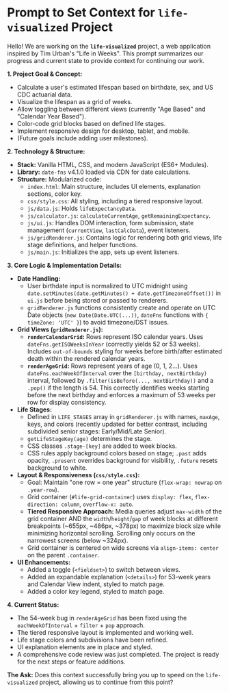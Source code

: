 # Prompt to Set Context for `life-visualized` Project

Hello! We are working on the **`life-visualized`** project, a web application inspired by Tim Urban's "Life in Weeks". This prompt summarizes our progress and current state to provide context for continuing our work.

**1. Project Goal & Concept:**
*   Calculate a user's estimated lifespan based on birthdate, sex, and US CDC actuarial data.
*   Visualize the lifespan as a grid of weeks.
*   Allow toggling between different views (currently "Age Based" and "Calendar Year Based").
*   Color-code grid blocks based on defined life stages.
*   Implement responsive design for desktop, tablet, and mobile.
*   (Future goals include adding user milestones).

**2. Technology & Structure:**
*   **Stack:** Vanilla HTML, CSS, and modern JavaScript (ES6+ Modules).
*   **Library:** `date-fns` v4.1.0 loaded via CDN for date calculations.
*   **Structure:** Modularized code:
    *   `index.html`: Main structure, includes UI elements, explanation sections, color key.
    *   `css/style.css`: All styling, including a tiered responsive layout.
    *   `js/data.js`: Holds `lifeExpectancyData`.
    *   `js/calculator.js`: `calculateCurrentAge`, `getRemainingExpectancy`.
    *   `js/ui.js`: Handles DOM interaction, form submission, state management (`currentView`, `lastCalcData`), event listeners.
    *   `js/gridRenderer.js`: Contains logic for rendering both grid views, life stage definitions, and helper functions.
    *   `js/main.js`: Initializes the app, sets up event listeners.

**3. Core Logic & Implementation Details:**
*   **Date Handling:**
    *   User birthdate input is normalized to UTC midnight using `date.setMinutes(date.getMinutes() + date.getTimezoneOffset())` in `ui.js` before being stored or passed to renderers.
    *   `gridRenderer.js` functions consistently create and operate on UTC Date objects (`new Date(Date.UTC(...))`, `dateFns` functions with `{ timeZone: 'UTC' }`) to avoid timezone/DST issues.
*   **Grid Views (`gridRenderer.js`):**
    *   **`renderCalendarGrid`:** Rows represent ISO calendar years. Uses `dateFns.getISOWeeksInYear` (correctly yields 52 or 53 weeks). Includes `out-of-bounds` styling for weeks before birth/after estimated death within the rendered calendar years.
    *   **`renderAgeGrid`:** Rows represent years of age (0, 1, 2...). Uses `dateFns.eachWeekOfInterval` over the `[birthday, nextBirthday)` interval, followed by `.filter(isBefore(..., nextBirthday))` and a `.pop()` if the length is 54. This correctly identifies weeks starting before the next birthday and enforces a maximum of 53 weeks per row for display consistency.
*   **Life Stages:**
    *   Defined in `LIFE_STAGES` array in `gridRenderer.js` with names, `maxAge`, keys, and colors (recently updated for better contrast, including subdivided senior stages: Early/Mid/Late Senior).
    *   `getLifeStageKey(age)` determines the stage.
    *   CSS classes `.stage-[key]` are added to week blocks.
    *   CSS rules apply background colors based on stage; `.past` adds opacity, `.present` overrides background for visibility, `.future` resets background to white.
*   **Layout & Responsiveness (`css/style.css`):**
    *   Goal: Maintain "one row = one year" structure (`flex-wrap: nowrap` on `.year-row`).
    *   Grid container (`#life-grid-container`) uses `display: flex`, `flex-direction: column`, `overflow-x: auto`.
    *   **Tiered Responsive Approach:** Media queries adjust `max-width` of the grid container AND the `width`/`height`/`gap` of week blocks at different breakpoints (~655px, ~486px, ~378px) to maximize block size while minimizing horizontal scrolling. Scrolling only occurs on the narrowest screens (below ~324px).
    *   Grid container is centered on wide screens via `align-items: center` on the parent `.container`.
*   **UI Enhancements:**
    *   Added a toggle (`<fieldset>`) to switch between views.
    *   Added an expandable explanation (`<details>`) for 53-week years and Calendar View indent, styled to match page.
    *   Added a color key legend, styled to match page.

**4. Current Status:**
*   The 54-week bug in `renderAgeGrid` has been fixed using the `eachWeekOfInterval` + `filter` + `pop` approach.
*   The tiered responsive layout is implemented and working well.
*   Life stage colors and subdivisions have been refined.
*   UI explanation elements are in place and styled.
*   A comprehensive code review was just completed. The project is ready for the next steps or feature additions.

**The Ask:** Does this context successfully bring you up to speed on the `life-visualized` project, allowing us to continue from this point?
